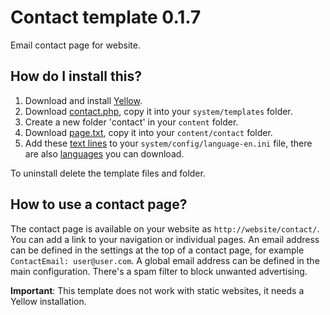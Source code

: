 Contact template 0.1.7
======================
Email contact page for website.

How do I install this?
----------------------
1. Download and install [Yellow](https://github.com/datenstrom/yellow/).  
2. Download [contact.php](contact.php?raw=true), copy it into your `system/templates` folder.  
3. Create a new folder 'contact' in your `content` folder.
4. Download [page.txt](page.txt?raw=true), copy it into your `content/contact` folder.
5. Add these [text lines](contacttext.ini?raw=true) to your `system/config/language-en.ini` file, there are also [languages](https://github.com/datenstrom/yellow-extensions/tree/master/languages) you can download.

To uninstall delete the template files and folder.

How to use a contact page?
--------------------------
The contact page is available on your website as `http://website/contact/`. You can add a link to your navigation or individual pages. An email address can be defined in the settings at the top of a contact page, for example `ContactEmail: user@user.com`. A global email address can be defined in the main configuration. There's a spam filter to block unwanted advertising.

**Important**: This template does not work with static websites, it needs a Yellow installation.